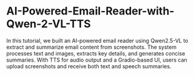# AI-Powered-Email-Reader-with-Qwen-2-VL-TTS
In this tutorial, we built an AI-powered email reader using Qwen2.5-VL to extract and summarize email content from screenshots. The system processes text and images, extracts key details, and generates concise summaries. With TTS for audio output and a Gradio-based UI, users can upload screenshots and receive both text and speech summaries.
